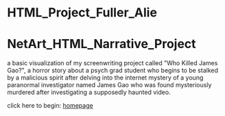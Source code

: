 # HTML_Project_Fuller_Alie
# NetArt_HTML_Narrative_Project
a basic visualization of my screenwriting project called "Who Killed James Gao?", a horror story about a psych grad student who begins to be stalked by a malicious spirit after delving into the internet mystery of a young paranormal investigator named James Gao who was found mysteriously murdered after investigating a supposedly haunted video. 

click here to begin: <a href="homepage.html">homepage</a>
